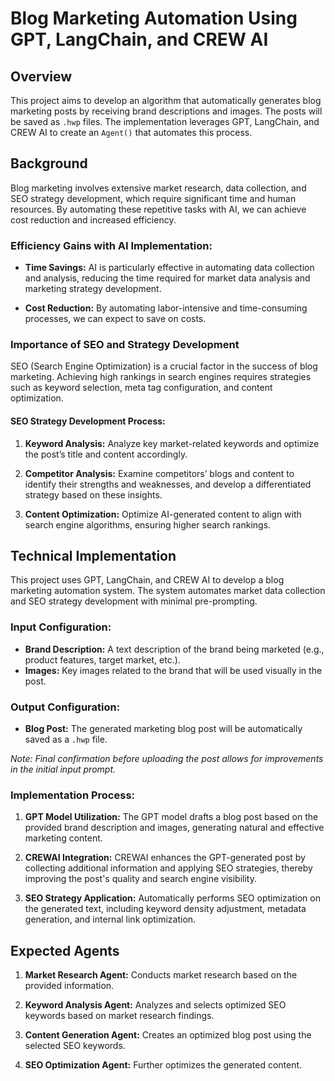 # Blog Marketing Automation Using GPT, LangChain, and CREW AI

## Overview

This project aims to develop an algorithm that automatically generates blog marketing posts by receiving brand descriptions and images. The posts will be saved as `.hwp` files. The implementation leverages GPT, LangChain, and CREW AI to create an `Agent()` that automates this process.

## Background

Blog marketing involves extensive market research, data collection, and SEO strategy development, which require significant time and human resources. By automating these repetitive tasks with AI, we can achieve cost reduction and increased efficiency.

### Efficiency Gains with AI Implementation:

- **Time Savings:** AI is particularly effective in automating data collection and analysis, reducing the time required for market data analysis and marketing strategy development.
  
- **Cost Reduction:** By automating labor-intensive and time-consuming processes, we can expect to save on costs.

### Importance of SEO and Strategy Development

SEO (Search Engine Optimization) is a crucial factor in the success of blog marketing. Achieving high rankings in search engines requires strategies such as keyword selection, meta tag configuration, and content optimization.

#### SEO Strategy Development Process:

1. **Keyword Analysis:** Analyze key market-related keywords and optimize the post’s title and content accordingly.

2. **Competitor Analysis:** Examine competitors’ blogs and content to identify their strengths and weaknesses, and develop a differentiated strategy based on these insights.

3. **Content Optimization:** Optimize AI-generated content to align with search engine algorithms, ensuring higher search rankings.

## Technical Implementation

This project uses GPT, LangChain, and CREW AI to develop a blog marketing automation system. The system automates market data collection and SEO strategy development with minimal pre-prompting.

### Input Configuration:
- **Brand Description:** A text description of the brand being marketed (e.g., product features, target market, etc.).
- **Images:** Key images related to the brand that will be used visually in the post.

### Output Configuration:
- **Blog Post:** The generated marketing blog post will be automatically saved as a `.hwp` file.

*Note: Final confirmation before uploading the post allows for improvements in the initial input prompt.*

### Implementation Process:
1. **GPT Model Utilization:** The GPT model drafts a blog post based on the provided brand description and images, generating natural and effective marketing content.

2. **CREWAI Integration:** CREWAI enhances the GPT-generated post by collecting additional information and applying SEO strategies, thereby improving the post's quality and search engine visibility.

3. **SEO Strategy Application:** Automatically performs SEO optimization on the generated text, including keyword density adjustment, metadata generation, and internal link optimization.

## Expected Agents

1. **Market Research Agent:** Conducts market research based on the provided information.
  
2. **Keyword Analysis Agent:** Analyzes and selects optimized SEO keywords based on market research findings.

3. **Content Generation Agent:** Creates an optimized blog post using the selected SEO keywords.

4. **SEO Optimization Agent:** Further optimizes the generated content.


